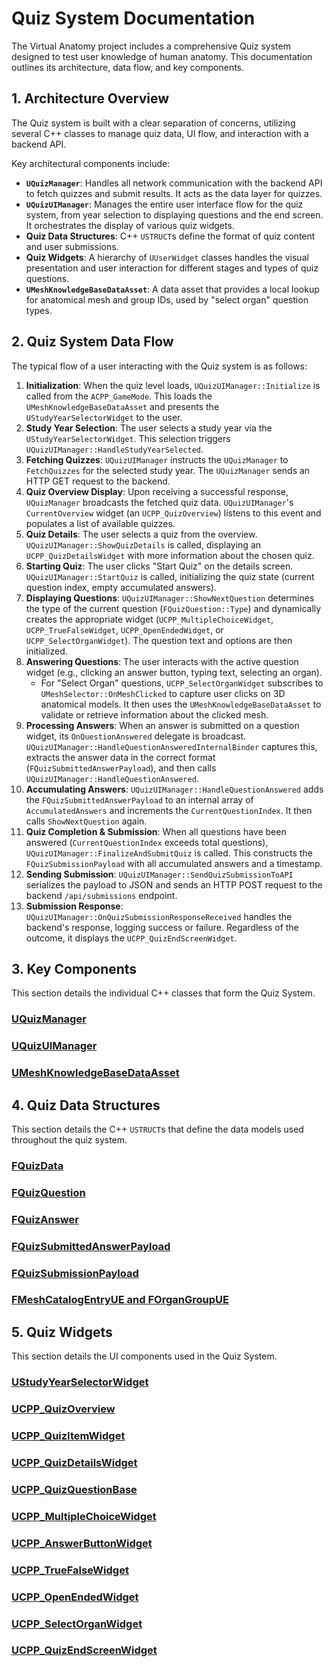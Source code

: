 # Quiz System Documentation

The Virtual Anatomy project includes a comprehensive Quiz system designed to test user knowledge of human anatomy. This documentation outlines its architecture, data flow, and key components.

## 1. Architecture Overview

The Quiz system is built with a clear separation of concerns, utilizing several C++ classes to manage quiz data, UI flow, and interaction with a backend API.

Key architectural components include:

* **`UQuizManager`**: Handles all network communication with the backend API to fetch quizzes and submit results. It acts as the data layer for quizzes.
* **`UQuizUIManager`**: Manages the entire user interface flow for the quiz system, from year selection to displaying questions and the end screen. It orchestrates the display of various quiz widgets.
* **Quiz Data Structures**: C++ `USTRUCT`s define the format of quiz content and user submissions.
* **Quiz Widgets**: A hierarchy of `UUserWidget` classes handles the visual presentation and user interaction for different stages and types of quiz questions.
* **`UMeshKnowledgeBaseDataAsset`**: A data asset that provides a local lookup for anatomical mesh and group IDs, used by "select organ" question types.

## 2. Quiz System Data Flow

The typical flow of a user interacting with the Quiz system is as follows:

1.  **Initialization**: When the quiz level loads, `UQuizUIManager::Initialize` is called from the `ACPP_GameMode`. This loads the `UMeshKnowledgeBaseDataAsset` and presents the `UStudyYearSelectorWidget` to the user.
2.  **Study Year Selection**: The user selects a study year via the `UStudyYearSelectorWidget`. This selection triggers `UQuizUIManager::HandleStudyYearSelected`.
3.  **Fetching Quizzes**: `UQuizUIManager` instructs the `UQuizManager` to `FetchQuizzes` for the selected study year. The `UQuizManager` sends an HTTP GET request to the backend.
4.  **Quiz Overview Display**: Upon receiving a successful response, `UQuizManager` broadcasts the fetched quiz data. `UQuizUIManager`'s `CurrentOverview` widget (an `UCPP_QuizOverview`) listens to this event and populates a list of available quizzes.
5.  **Quiz Details**: The user selects a quiz from the overview. `UQuizUIManager::ShowQuizDetails` is called, displaying an `UCPP_QuizDetailsWidget` with more information about the chosen quiz.
6.  **Starting Quiz**: The user clicks "Start Quiz" on the details screen. `UQuizUIManager::StartQuiz` is called, initializing the quiz state (current question index, empty accumulated answers).
7.  **Displaying Questions**: `UQuizUIManager::ShowNextQuestion` determines the type of the current question (`FQuizQuestion::Type`) and dynamically creates the appropriate widget (`UCPP_MultipleChoiceWidget`, `UCPP_TrueFalseWidget`, `UCPP_OpenEndedWidget`, or `UCPP_SelectOrganWidget`). The question text and options are then initialized.
8.  **Answering Questions**: The user interacts with the active question widget (e.g., clicking an answer button, typing text, selecting an organ).
    * For "Select Organ" questions, `UCPP_SelectOrganWidget` subscribes to `UMeshSelector::OnMeshClicked` to capture user clicks on 3D anatomical models. It then uses the `UMeshKnowledgeBaseDataAsset` to validate or retrieve information about the clicked mesh.
9.  **Processing Answers**: When an answer is submitted on a question widget, its `OnQuestionAnswered` delegate is broadcast. `UQuizUIManager::HandleQuestionAnsweredInternalBinder` captures this, extracts the answer data in the correct format (`FQuizSubmittedAnswerPayload`), and then calls `UQuizUIManager::HandleQuestionAnswered`.
10. **Accumulating Answers**: `UQuizUIManager::HandleQuestionAnswered` adds the `FQuizSubmittedAnswerPayload` to an internal array of `AccumulatedAnswers` and increments the `CurrentQuestionIndex`. It then calls `ShowNextQuestion` again.
11. **Quiz Completion & Submission**: When all questions have been answered (`CurrentQuestionIndex` exceeds total questions), `UQuizUIManager::FinalizeAndSubmitQuiz` is called. This constructs the `FQuizSubmissionPayload` with all accumulated answers and a timestamp.
12. **Sending Submission**: `UQuizUIManager::SendQuizSubmissionToAPI` serializes the payload to JSON and sends an HTTP POST request to the backend `/api/submissions` endpoint.
13. **Submission Response**: `UQuizUIManager::OnQuizSubmissionResponseReceived` handles the backend's response, logging success or failure. Regardless of the outcome, it displays the `UCPP_QuizEndScreenWidget`.

## 3. Key Components

This section details the individual C++ classes that form the Quiz System.

### [UQuizManager](Quiz_Manager.md)
### [UQuizUIManager](Quiz_UI_Manager.md)
### [UMeshKnowledgeBaseDataAsset](Mesh_Knowledge_Base_Data_Asset.md)

## 4. Quiz Data Structures

This section details the C++ `USTRUCT`s that define the data models used throughout the quiz system.

### [FQuizData](Quiz_Data.md)
### [FQuizQuestion](Quiz_Question.md)
### [FQuizAnswer](Quiz_Answer.md)
### [FQuizSubmittedAnswerPayload](Quiz_Submitted_Answer_Payload.md)
### [FQuizSubmissionPayload](Quiz_Submission_Payload.md)
### [FMeshCatalogEntryUE and FOrganGroupUE](Mesh_And_Group_Data.md)

## 5. Quiz Widgets

This section details the UI components used in the Quiz System.

### [UStudyYearSelectorWidget](Study_Year_Selector_Widget.md)
### [UCPP_QuizOverview](Quiz_Overview.md)
### [UCPP_QuizItemWidget](Quiz_Item_Widget.md)
### [UCPP_QuizDetailsWidget](Quiz_Details_Widget.md)
### [UCPP_QuizQuestionBase](Quiz_Question_Base.md)
### [UCPP_MultipleChoiceWidget](Multiple_Choice_Widget.md)
### [UCPP_AnswerButtonWidget](Answer_Button_Widget.md)
### [UCPP_TrueFalseWidget](True_False_Widget.md)
### [UCPP_OpenEndedWidget](Open_Ended_Widget.md)
### [UCPP_SelectOrganWidget](Select_Organ_Widget.md)
### [UCPP_QuizEndScreenWidget](Quiz_End_Screen_Widget.md)
